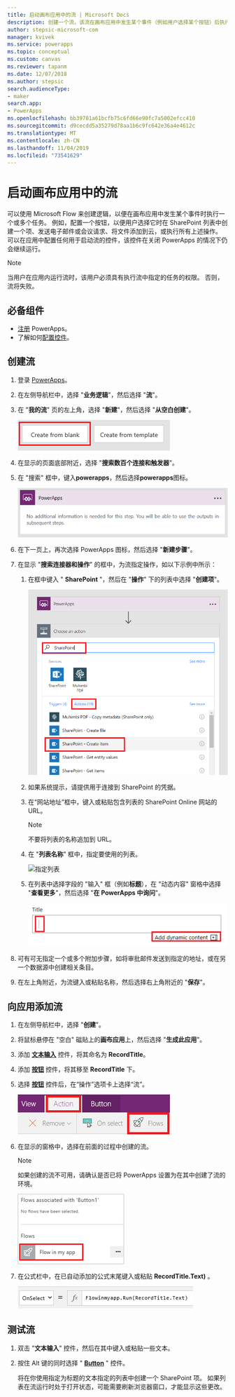 ```yaml
---
title: 启动画布应用中的流 | Microsoft Docs
description: 创建一个流，该流在画布应用中发生某个事件（例如用户选择某个按钮）后执行一个或多个任务。
author: stepsic-microsoft-com
manager: kvivek
ms.service: powerapps
ms.topic: conceptual
ms.custom: canvas
ms.reviewer: tapanm
ms.date: 12/07/2018
ms.author: stepsic
search.audienceType:
- maker
search.app:
- PowerApps
ms.openlocfilehash: bb39701a61bcfb75c6fd66e90fc7a5002efcc410
ms.sourcegitcommit: d9cecdd5a35279d78aa1b6c9fc642e36a4e4612c
ms.translationtype: MT
ms.contentlocale: zh-CN
ms.lasthandoff: 11/04/2019
ms.locfileid: "73541629"
---
```

# <a name="start-a-flow-in-a-canvas-app"></a>启动画布应用中的流

可以使用 Microsoft Flow 来创建逻辑，以便在画布应用中发生某个事件时执行一个或多个任务。 例如，配置一个按钮，以便用户选择它时在 SharePoint 列表中创建一个项、发送电子邮件或会议请求、将文件添加到云，或执行所有上述操作。 可以在应用中配置任何用于启动流的控件，该控件在关闭 PowerApps 的情况下仍会继续运行。

> [!NOTE]
> 当用户在应用内运行流时，该用户必须具有执行流中指定的任务的权限。 否则，流将失败。

## <a name="prerequisites"></a>必备组件

- [注册](../signup-for-powerapps.md) PowerApps。
- 了解如何[配置控件](add-configure-controls.md)。

## <a name="create-a-flow"></a>创建流

1. 登录 [PowerApps](https://make.powerapps.com?utm_source=padocs&utm_medium=linkinadoc&utm_campaign=referralsfromdoc)。

1. 在左侧导航栏中，选择 "**业务逻辑**"，然后选择 "**流**"。

1. 在 "**我的流**" 页的左上角，选择 "**新建**"，然后选择 "**从空白创建**"。

    ![用于在不使用模板的情况下创建流的选项](./media/using-logic-flows/create-from-blank.png)

1. 在显示的页面底部附近，选择 "**搜索数百个连接和触发器**"。

1. 在 "搜索" 框中，键入**powerapps**，然后选择**powerapps**图标。

    ![创建 PowerApps 触发器](./media/using-logic-flows/set-trigger.png)
    
1. 在下一页上，再次选择 PowerApps 图标，然后选择 "**新建步骤**"。

1. 在显示 "**搜索连接器和操作**" 的框中，为流指定操作，如以下示例中所示：

   1. 在框中键入 " **SharePoint** "，然后在 "**操作**" 下的列表中选择 "**创建项**"。

       ![用于创建 SharePoint 项的选项](./media/using-logic-flows/create-sharepoint-item.png)

   1. 如果系统提示，请提供用于连接到 SharePoint 的凭据。

   1. 在“网站地址”框中，键入或粘贴包含列表的 SharePoint Online 网站的 URL。

       > [!NOTE]
       > 不要将列表的名称追加到 URL。

   1. 在 "**列表名称**" 框中，指定要使用的列表。
   
       ![指定列表](./media/using-logic-flows/list-fields.png)

   1. 在列表中选择字段的 "输入" 框（例如**标题**），在 "动态内容" 窗格中选择 "**查看更多**"，然后选择 "**在 PowerApps 中询问**"。 

       ![将“在 PowerApps 中询问”参数添加到“标题”字段](./media/using-logic-flows/ask-in-powerapps.png)

1. 可有可无指定一个或多个附加步骤，如将审批邮件发送到指定的地址，或在另一个数据源中创建相关条目。

1. 在左上角附近，为流键入或粘贴名称，然后选择右上角附近的 "**保存**"。

## <a name="add-a-flow-to-an-app"></a>向应用添加流
1. 在左侧导航栏中，选择 "**创建**"。

1. 将鼠标悬停在 "空白" 磁贴上的**画布应用**上，然后选择 "**生成此应用**"。

1. 添加 **[文本输入](controls/control-text-input.md)** 控件，将其命名为 **RecordTitle**。

1. 添加 **[按钮](controls/control-button.md)** 控件，将其移至 **RecordTitle** 下。

1. 选择 **[按钮](controls/control-button.md)** 控件后，在“操作”选项卡上选择“流”。

    ![“操作”选项卡上的“流”选项](./media/using-logic-flows/action-tab.png)

1. 在显示的窗格中，选择在前面的过程中创建的流。

    > [!NOTE]
   > 如果创建的流不可用，请确认是否已将 PowerApps 设置为在其中创建了流的环境。

    ![从自定义窗格添加流](./media/using-logic-flows/add-flow-from-pane.png)

1. 在公式栏中，在已自动添加的公式末尾键入或粘贴 **RecordTitle.Text)** 。

    ![包含流的 OnSelect 属性](./media/using-logic-flows/onselect-with-flow.png)

## <a name="test-the-flow"></a>测试流
1. 双击 "**文本输入**" 控件，然后在其中键入或粘贴一些文本。

1. 按住 Alt 键的同时选择 " **[Button](controls/control-button.md)** " 控件。

    将在你使用指定为标题的文本指定的列表中创建一个 SharePoint 项。 如果列表在流运行时处于打开状态，可能需要刷新浏览器窗口，才能显示这些更改。

